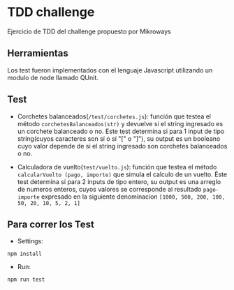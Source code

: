 # TDD challenge

Ejercicio de TDD del challenge propuesto por Mikroways

## Herramientas

Los test fueron implementados con el lenguaje Javascript utilizando un modulo
de node llamado QUnit.

## Test

- Corchetes balanceados(`/test/corchetes.js`): función que testea el método `corchetesBalanceados(str)` y devuelve si el string ingresado es un corchete balanceado o no. Este test determina si para 1 input de tipo string(cuyos caracteres son sí o sí "[" o "]"), su output es un booleano cuyo valor depende de si el string ingresado son corchetes balanceados o no.

- Calculadora de vuelto(`test/vuelto.js`): función que testea el método `calcularVuelto (pago, importe)` que simula el calculo de un vuelto. Éste test determina si para 2 inputs de tipo entero, su output es una arreglo de numeros enteros, cuyos valores se corresponde al resultado `pago-importe` expresado en la siguiente denominacion `[1000, 500, 200, 100, 50, 20, 10, 5, 2, 1]`

## Para correr los Test

- Settings:

`npm install`

- Run:

`npm run test`
